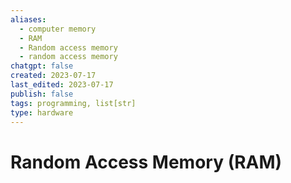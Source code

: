 ```yaml
---
aliases:
  - computer memory
  - RAM
  - Random access memory
  - random access memory
chatgpt: false
created: 2023-07-17
last_edited: 2023-07-17
publish: false
tags: programming, list[str]
type: hardware
---
```

# Random Access Memory (RAM)
